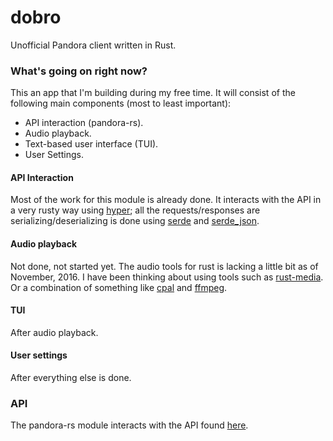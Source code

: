 # dobro
Unofficial Pandora client written in Rust.

### What's going on right now?

This an app that I'm building during my free time. It will consist of the following main components (most to least important):

- API interaction (pandora-rs).
- Audio playback.
- Text-based user interface (TUI).
- User Settings.

#### API Interaction
Most of the work for this module is already done. It interacts with the API in a very rusty way using [hyper][hyper]; all
the requests/responses are serializing/deserializing is done using [serde][serde] and [serde_json][serde_json].

#### Audio playback
Not done, not started yet. The audio tools for rust is lacking a little bit as of November, 2016. I have been thinking about
using tools such as [rust-media][rust-media]. Or a combination of something like [cpal][cpal] and [ffmpeg][ffmpeg].

#### TUI
After audio playback.

#### User settings
After everything else is done.

### API
The pandora-rs module interacts with the API found [here](https://6xq.net/pandora-apidoc/json/).

[hyper]: https://github.com/hyperium/hyper
[serde]: https://github.com/serde-rs/serde
[serde_json]: https://github.com/serde-rs/json

[rust-media]: https://github.com/pcwalton/rust-media
[cpal]: https://github.com/tomaka/cpal
[ffmpeg]: https://www.ffmpeg.org/

